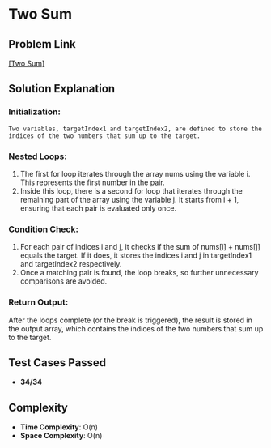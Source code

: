 # Two Sum

## Problem Link
[[Two Sum]](https://leetcode.com/problems/two-sum/description/)

## Solution Explanation
### Initialization:

    Two variables, targetIndex1 and targetIndex2, are defined to store the indices of the two numbers that sum up to the target.
### Nested Loops:

1. The first for loop iterates through the array nums using the variable i. This represents the first number in the pair.
2. Inside this loop, there is a second for loop that iterates through the remaining part of the array using the variable j. It starts from i + 1, ensuring that each pair is evaluated only once.
   
### Condition Check:

1. For each pair of indices i and j, it checks if the sum of nums[i] + nums[j] equals the target. If it does, it stores the indices i and j in targetIndex1 and targetIndex2 respectively.
2. Once a matching pair is found, the loop breaks, so further unnecessary comparisons are avoided.

### Return Output:

After the loops complete (or the break is triggered), the result is stored in the output array, which contains the indices of the two numbers that sum up to the target.

## Test Cases Passed
- **34/34**

## Complexity
- **Time Complexity**: O(n)
- **Space Complexity**: O(n)

